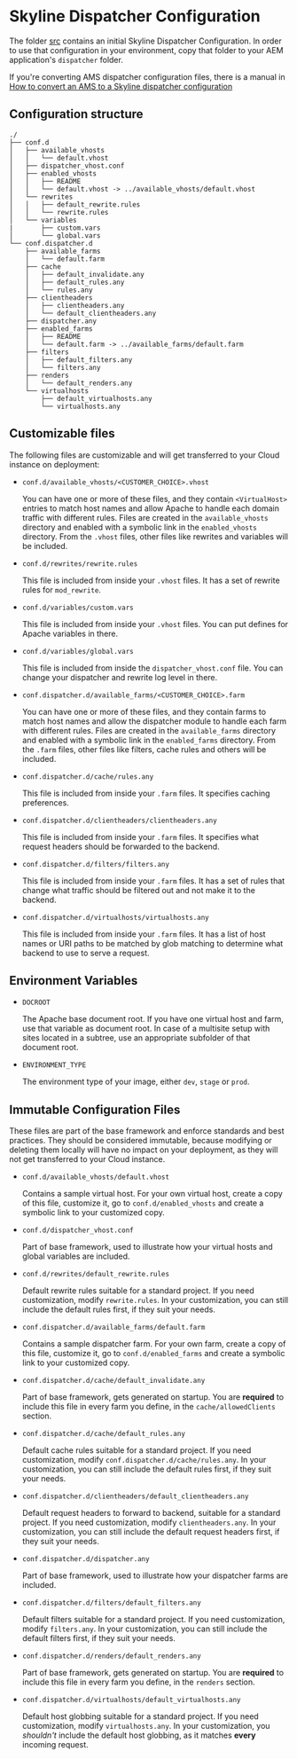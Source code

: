 # Skyline Dispatcher Configuration

The folder [src](../src) contains an initial Skyline Dispatcher Configuration. In order to use
that configuration in your environment, copy that folder to your AEM application's `dispatcher`
folder.

If you're converting AMS dispatcher configuration files, there is a manual in
[How to convert an AMS to a Skyline dispatcher configuration](./TransitionFromAMS.md)

## Configuration structure

```
./
├── conf.d
│   ├── available_vhosts
│   │   └── default.vhost
│   ├── dispatcher_vhost.conf
│   ├── enabled_vhosts
│   │   ├── README
│   │   └── default.vhost -> ../available_vhosts/default.vhost
│   └── rewrites
│   │   ├── default_rewrite.rules
│   │   └── rewrite.rules
│   └── variables
|       ├── custom.vars
│       └── global.vars
└── conf.dispatcher.d
    ├── available_farms
    │   └── default.farm
    ├── cache
    │   ├── default_invalidate.any
    │   ├── default_rules.any
    │   └── rules.any
    ├── clientheaders
    │   ├── clientheaders.any
    │   └── default_clientheaders.any
    ├── dispatcher.any
    ├── enabled_farms
    │   ├── README
    │   └── default.farm -> ../available_farms/default.farm
    ├── filters
    │   ├── default_filters.any
    │   └── filters.any
    ├── renders
    │   └── default_renders.any
    └── virtualhosts
        ├── default_virtualhosts.any
        └── virtualhosts.any
```

## Customizable files

The following files are customizable and will get transferred to your Cloud instance on deployment:

- `conf.d/available_vhosts/<CUSTOMER_CHOICE>.vhost`
  
    You can have one or more of these files, and they contain `<VirtualHost>` entries to
    match host names and allow Apache to handle each domain traffic with different rules. 
    Files are created in the `available_vhosts` directory and enabled with a symbolic link
    in the `enabled_vhosts` directory. From the `.vhost` files, other files like rewrites
    and variables will be included.

- `conf.d/rewrites/rewrite.rules`
  
    This file is included from inside your `.vhost` files. It has a set of rewrite rules
    for `mod_rewrite`.

- `conf.d/variables/custom.vars`
  
    This file is included from inside your `.vhost` files. You can put defines for Apache
    variables in there.

- `conf.d/variables/global.vars`
  
    This file is included from inside the `dispatcher_vhost.conf` file. You can change
    your dispatcher and rewrite log level in there.

- `conf.dispatcher.d/available_farms/<CUSTOMER_CHOICE>.farm`
  
    You can have one or more of these files, and they contain farms to match host names
    and allow the dispatcher module to handle each farm with different rules.
    Files are created in the `available_farms` directory and enabled with a symbolic link
    in the `enabled_farms` directory. From the `.farm` files, other files like filters,
    cache rules and others will be included.

- `conf.dispatcher.d/cache/rules.any`

    This file is included from inside your `.farm` files. It specifies caching preferences.

- `conf.dispatcher.d/clientheaders/clientheaders.any`

    This file is included from inside your `.farm` files. It specifies what request headers
    should be forwarded to the backend.

- `conf.dispatcher.d/filters/filters.any`
  
    This file is included from inside your `.farm` files. It has a set of rules that
    change what traffic should be filtered out and not make it to the backend.

- `conf.dispatcher.d/virtualhosts/virtualhosts.any`
  
    This file is included from inside your `.farm` files. It has a list of host names or
    URI paths to be matched by glob matching to determine what backend to use to serve
    a request.

## Environment Variables

- `DOCROOT`

    The Apache base document root. If you have one virtual host and farm, 
    use that variable as document root. In case of a multisite setup with
    sites located in a subtree, use an appropriate subfolder of that
    document root.

- `ENVIRONMENT_TYPE`

    The environment type of your image, either `dev`, `stage` or `prod`.

## Immutable Configuration Files

These files are part of the base framework and enforce standards and best practices.
They should be considered immutable, because modifying or deleting them locally will have
no impact on your deployment, as they will not get transferred to your Cloud instance.

- `conf.d/available_vhosts/default.vhost`
  
    Contains a sample virtual host. For your own virtual host, create a copy of this file, 
    customize it, go to `conf.d/enabled_vhosts` and create a symbolic link to your customized copy.

- `conf.d/dispatcher_vhost.conf`
  
    Part of base framework, used to illustrate how your virtual hosts and global variables are included. 

- `conf.d/rewrites/default_rewrite.rules`

    Default rewrite rules suitable for a standard project. If you need customization, modify 
    `rewrite.rules`. In your customization, you can still include the default rules first,
    if they suit your needs.

- `conf.dispatcher.d/available_farms/default.farm`

    Contains a sample dispatcher farm. For your own farm, create a copy of this file, customize
    it, go to `conf.d/enabled_farms` and create a symbolic link to your customized copy.

- `conf.dispatcher.d/cache/default_invalidate.any`

    Part of base framework, gets generated on startup. You are **required** to include this
    file in every farm you define, in the `cache/allowedClients` section.

- `conf.dispatcher.d/cache/default_rules.any`
    
    Default cache rules suitable for a standard project. If you need customization, modify 
    `conf.dispatcher.d/cache/rules.any`. In your customization, you can still include the
    default rules first, if they suit your needs.

- `conf.dispatcher.d/clientheaders/default_clientheaders.any`
    
    Default request headers to forward to backend, suitable for a standard project. If you
    need customization, modify `clientheaders.any`. In your customization, you can still
    include the default request headers first, if they suit your needs.

- `conf.dispatcher.d/dispatcher.any`
    
    Part of base framework, used to illustrate how your dispatcher farms are included. 

- `conf.dispatcher.d/filters/default_filters.any`
    
    Default filters suitable for a standard project. If you need customization, modify 
    `filters.any`. In your customization, you can still include the default filters
    first, if they suit your needs.

- `conf.dispatcher.d/renders/default_renders.any`
    
    Part of base framework, gets generated on startup. You are **required** to include this
    file in every farm you define, in the `renders` section.

- `conf.dispatcher.d/virtualhosts/default_virtualhosts.any`
    
    Default host globbing suitable for a standard project. If you need customization, modify 
    `virtualhosts.any`. In your customization, you *shouldn't* include the default host
    globbing, as it matches **every** incoming request.
